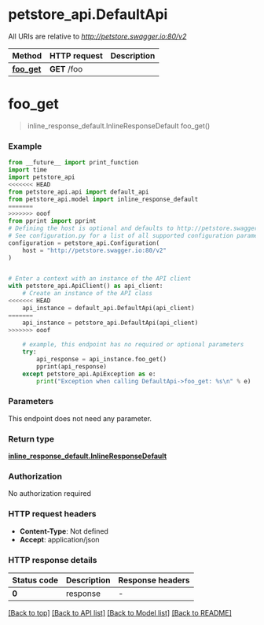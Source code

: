 # petstore_api.DefaultApi

All URIs are relative to *http://petstore.swagger.io:80/v2*

Method | HTTP request | Description
------------- | ------------- | -------------
[**foo_get**](DefaultApi.md#foo_get) | **GET** /foo | 


# **foo_get**
> inline_response_default.InlineResponseDefault foo_get()



### Example

```python
from __future__ import print_function
import time
import petstore_api
<<<<<<< HEAD
from petstore_api.api import default_api
from petstore_api.model import inline_response_default
=======
>>>>>>> ooof
from pprint import pprint
# Defining the host is optional and defaults to http://petstore.swagger.io:80/v2
# See configuration.py for a list of all supported configuration parameters.
configuration = petstore_api.Configuration(
    host = "http://petstore.swagger.io:80/v2"
)


# Enter a context with an instance of the API client
with petstore_api.ApiClient() as api_client:
    # Create an instance of the API class
<<<<<<< HEAD
    api_instance = default_api.DefaultApi(api_client)
=======
    api_instance = petstore_api.DefaultApi(api_client)
>>>>>>> ooof
    
    # example, this endpoint has no required or optional parameters
    try:
        api_response = api_instance.foo_get()
        pprint(api_response)
    except petstore_api.ApiException as e:
        print("Exception when calling DefaultApi->foo_get: %s\n" % e)
```

### Parameters
This endpoint does not need any parameter.

### Return type

[**inline_response_default.InlineResponseDefault**](InlineResponseDefault.md)

### Authorization

No authorization required

### HTTP request headers

 - **Content-Type**: Not defined
 - **Accept**: application/json

### HTTP response details
| Status code | Description | Response headers |
|-------------|-------------|------------------|
**0** | response |  -  |

[[Back to top]](#) [[Back to API list]](../README.md#documentation-for-api-endpoints) [[Back to Model list]](../README.md#documentation-for-models) [[Back to README]](../README.md)

